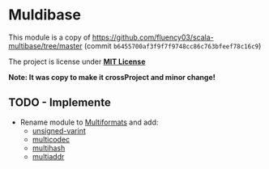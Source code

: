 # Muldibase

This module is a copy of https://github.com/fluency03/scala-multibase/tree/master (commit `b6455700af3f9f7f9748cc86c763bfeef78c16c9`)

The project is license under [**MIT License**](https://github.com/fluency03/scala-multibase/blob/master/LICENSE)


**Note: It was copy to make it crossProject and minor change!**

## TODO - Implemente

- Rename module to [Multiformats](https://multiformats.io/) and add:
    - [unsigned-varint](https://github.com/multiformats/unsigned-varint)
    - [multicodec](https://github.com/multiformats/multicodec/blob/master/table.csv)
    - [multihash](https://github.com/multiformats/multihash)
    - [multiaddr](https://github.com/multiformats/multiaddr)
